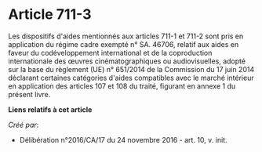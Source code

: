 # Article 711-3

Les dispositifs d'aides mentionnés aux articles 711-1 et 711-2 sont pris  en application du régime cadre exempté n° SA.
46706, relatif aux aides  en faveur du codéveloppement international et de la coproduction  internationale des œuvres
cinématographiques ou audiovisuelles, adopté  sur la base du règlement (UE) n° 651/2014 de la Commission du 17 juin  2014
déclarant certaines catégories d'aides compatibles avec le marché  intérieur en application des articles 107 et 108 du
traité, figurant en  annexe 1 du présent livre.

**Liens relatifs à cet article**

_Créé par_:

  - Délibération n°2016/CA/17 du 24 novembre 2016 - art. 10, v. init.
